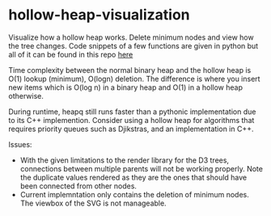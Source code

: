 # hollow-heap-visualization
Visualize how a hollow heap works. Delete minimum nodes and view how the tree changes. Code snippets of a few functions are given in python but all of it can be found in this repo [here](https://github.com/dong-alex/HollowHeaps)

Time complexity between the normal binary heap and the hollow heap is O(1) lookup (minimum), O(logn) deletion. The difference is where you insert new items which is O(log n) in a binary heap and O(1) in a hollow heap otherwise.

During runtime, heapq still runs faster than a pythonic implementation due to its C++ implemention. Consider using a hollow heap for algorithms that requires priority queues such as Djikstras, and an implementation in C++.

Issues:
- With the given limitations to the render library for the D3 trees, connections between multiple parents will not be working properly. Note the duplicate values rendered as they are the ones that should have been connected from other nodes.
- Current implemntation only contains the deletion of minimum nodes. The viewbox of the SVG is not manageable.
